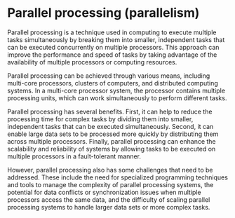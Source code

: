 # Parallel processing (parallelism)

Parallel processing is a technique used in computing to execute multiple tasks simultaneously by breaking them into smaller, independent tasks that can be executed concurrently on multiple processors. This approach can improve the performance and speed of tasks by taking advantage of the availability of multiple processors or computing resources.

Parallel processing can be achieved through various means, including multi-core processors, clusters of computers, and distributed computing systems. In a multi-core processor system, the processor contains multiple processing units, which can work simultaneously to perform different tasks.

Parallel processing has several benefits. First, it can help to reduce the processing time for complex tasks by dividing them into smaller, independent tasks that can be executed simultaneously. Second, it can enable large data sets to be processed more quickly by distributing them across multiple processors. Finally, parallel processing can enhance the scalability and reliability of systems by allowing tasks to be executed on multiple processors in a fault-tolerant manner.

However, parallel processing also has some challenges that need to be addressed. These include the need for specialized programming techniques and tools to manage the complexity of parallel processing systems, the potential for data conflicts or synchronization issues when multiple processors access the same data, and the difficulty of scaling parallel processing systems to handle larger data sets or more complex tasks.
